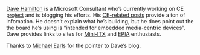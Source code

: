 [Dave Hamilton](http://www.daveham.net/Blog) is a Microsoft Consultant
who’s currently working on CE
[project](http://www.daveham.net/Blog/PermaLink.aspx?guid=7848b818-d392-458e-afb1-98bd42fe30a1)
and is blogging his efforts. His [CE-related
posts](http://www.daveham.net/Blog/CategoryView.aspx?category=CE)
provide a ton of infomation. He doesn’t explain what he’s building, but
he does point out the the board he’s using is “intended for embedded
media-centric devices”. Dave provides links to sites for
[Mini-ITX](http://www.mini-itx.com) and
[EPIA](http://www.epiacenter.com/) enthusiasts.

Thanks to [Michael Earls](http://www.cerkit.com/cerkitBlog/) for the
pointer to Dave’s blog.
